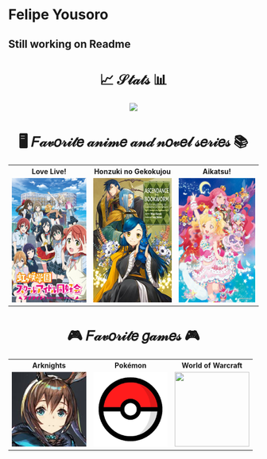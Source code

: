 # Felipe Yousoro

## Still working on Readme

<div align="center">
<h1>📈 𝒮𝓉𝒶𝓉𝓈 📊</h1>

![](https://komarev.com/ghpvc/?username=felipeyousoro&style=for-the-badge&color=green)

</div>

<div align="center">
<h1>🖥️ 𝐹𝒶𝓋𝑜𝓇𝒾𝓉𝑒 𝒶𝓃𝒾𝓂𝑒 𝒶𝓃𝒹 𝓃𝑜𝓋𝑒𝓁 𝓈𝑒𝓇𝒾𝑒𝓈 📚</h1>

<table>
    <tr>
    <th>Love Live!</th>
    <th>Honzuki no Gekokujou</th>
    <th>Aikatsu!</th>
    </tr>
    <tr>
    <td><img height="250" width="176" src="./imgs/love-live.jpg"></td>
    <td><img height="250" width="176" src="./imgs/honzuki.jpg"></td>
    <td><img height="250" width="176" src="./imgs/aikatsu.jpg"></td>
    </tr>
</table> 

</div>

<div align="center">

<h1>🎮 𝐹𝒶𝓋𝑜𝓇𝒾𝓉𝑒 𝑔𝒶𝓂𝑒𝓈 🎮</h1>

<table style="margin: 0 auto; width: 100%;">
    <tr>
    <th>Arknights</th>
    <th>Pokémon</th>
    <th>World of Warcraft</th>
    </tr>
    <tr>
    <td><img height="150" width="150" src="./imgs/arknights.jpg"></td>
    <td><img height="150" width="150" src="./imgs/pokemon.png"></td>
    <td><img height="150" width="150" src="./imgs/wow.png"></td>
    </tr>
</table> 

</div>

